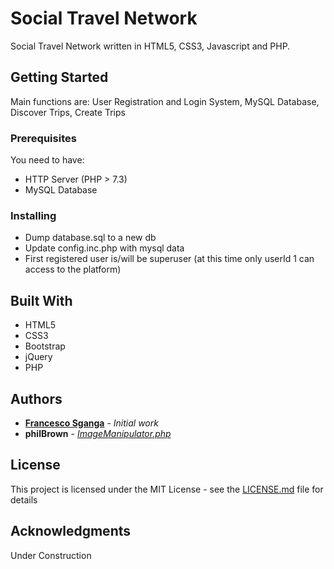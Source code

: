 # Social Travel Network

Social Travel Network written in HTML5, CSS3, Javascript and PHP.

## Getting Started

Main functions are: User Registration and Login System, MySQL Database, Discover Trips, Create Trips

### Prerequisites

You need to have:
* HTTP Server (PHP > 7.3)
* MySQL Database

### Installing

- Dump database.sql to a new db
- Update config.inc.php with mysql data
- First registered user is/will be superuser (at this time only userId 1 can access to the platform)

## Built With

* HTML5
* CSS3
* Bootstrap
* jQuery
* PHP

## Authors

* **[Francesco Sganga](http://www.francescosganga.it)** - *Initial work*
* **philBrown** - *[ImageManipulator.php](https://gist.github.com/philBrown/880506)*

## License

This project is licensed under the MIT License - see the [LICENSE.md](LICENSE.md) file for details

## Acknowledgments

Under Construction